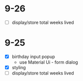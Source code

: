 # 9-26

- [ ] display/store total weeks lived

# 9-25

- [x] birthday input popup
  - use Material Ui - form dialog
- [x] styling
- [ ] display/store total weeks lived
